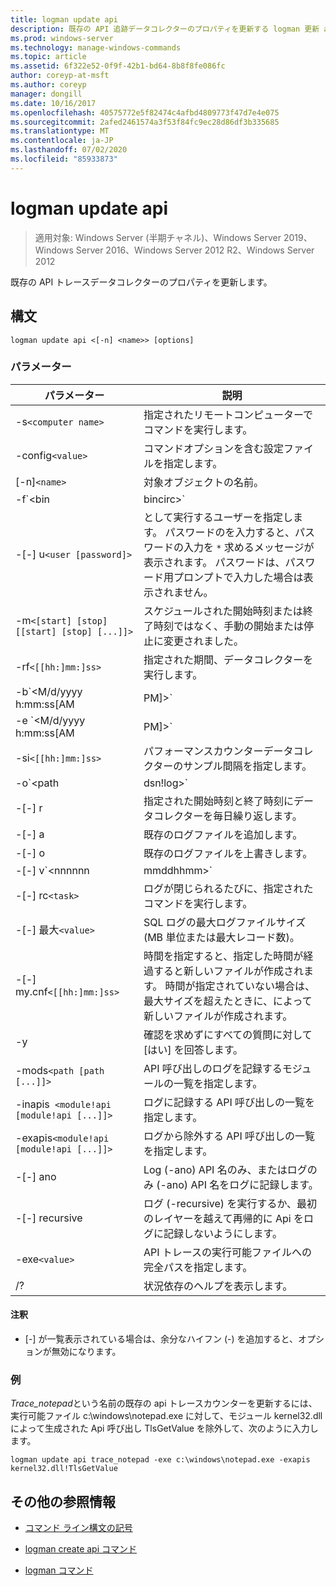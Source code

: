 ```yaml
---
title: logman update api
description: 既存の API 追跡データコレクターのプロパティを更新する logman 更新 api コマンドのリファレンス記事です。
ms.prod: windows-server
ms.technology: manage-windows-commands
ms.topic: article
ms.assetid: 6f322e52-0f9f-42b1-bd64-8b8f8fe086fc
author: coreyp-at-msft
ms.author: coreyp
manager: dongill
ms.date: 10/16/2017
ms.openlocfilehash: 40575772e5f82474c4afbd4809773f47d7e4e075
ms.sourcegitcommit: 2afed2461574a3f53f84fc9ec28d86df3b335685
ms.translationtype: MT
ms.contentlocale: ja-JP
ms.lasthandoff: 07/02/2020
ms.locfileid: "85933873"
---
```

# <a name="logman-update-api"></a>logman update api

> 適用対象: Windows Server (半期チャネル)、Windows Server 2019、Windows Server 2016、Windows Server 2012 R2、Windows Server 2012

既存の API トレースデータコレクターのプロパティを更新します。

## <a name="syntax"></a>構文

```
logman update api <[-n] <name>> [options]
```

### <a name="parameters"></a>パラメーター

| パラメーター | 説明 |
| --------- | ----------- |
| -s`<computer name>` | 指定されたリモートコンピューターでコマンドを実行します。 |
| -config`<value>` | コマンドオプションを含む設定ファイルを指定します。 |
| [-n]`<name>` | 対象オブジェクトの名前。 |
| -f`<bin|bincirc>` | データコレクターのログの形式を指定します。 |
| -[-] u`<user [password]>` | として実行するユーザーを指定します。 パスワードのを入力すると、パスワードの入力を `*` 求めるメッセージが表示されます。 パスワードは、パスワード用プロンプトで入力した場合は表示されません。 |
| -m`<[start] [stop] [[start] [stop] [...]]>` | スケジュールされた開始時刻または終了時刻ではなく、手動の開始または停止に変更されました。 |
| -rf`<[[hh:]mm:]ss>` | 指定された期間、データコレクターを実行します。 |
| -b`<M/d/yyyy h:mm:ss[AM|PM]>` | 指定された時間にデータの収集を開始します。 |
| -e `<M/d/yyyy h:mm:ss[AM|PM]>` | 指定された時刻にデータ収集を終了します。 |
| -si`<[[hh:]mm:]ss>` | パフォーマンスカウンターデータコレクターのサンプル間隔を指定します。 |
| -o`<path|dsn!log>` | SQL データベースの出力ログファイルまたは DSN およびログセット名を指定します。 |
| -[-] r | 指定された開始時刻と終了時刻にデータコレクターを毎日繰り返します。 |
| -[-] a | 既存のログファイルを追加します。 |
| -[-] o | 既存のログファイルを上書きします。 |
| -[-] v`<nnnnnn|mmddhhmm>` | ファイルのバージョン管理情報をログファイル名の末尾にアタッチします。 |
| -[-] rc`<task>` | ログが閉じられるたびに、指定されたコマンドを実行します。 |
| -[-] 最大`<value>` | SQL ログの最大ログファイルサイズ (MB 単位または最大レコード数)。 |
| -[-] my.cnf`<[[hh:]mm:]ss>` | 時間を指定すると、指定した時間が経過すると新しいファイルが作成されます。 時間が指定されていない場合は、最大サイズを超えたときに、によって新しいファイルが作成されます。 |
| -y | 確認を求めずにすべての質問に対して [はい] を回答します。 |
| -mods`<path [path [...]]>` | API 呼び出しのログを記録するモジュールの一覧を指定します。 |
| -inapis` <module!api [module!api [...]]>` | ログに記録する API 呼び出しの一覧を指定します。 |
| -exapis`<module!api [module!api [...]]>` | ログから除外する API 呼び出しの一覧を指定します。 |
| -[-] ano | Log (-ano) API 名のみ、またはログのみ (-ano) API 名をログに記録します。 |
| -[-] recursive | ログ (-recursive) を実行するか、最初のレイヤーを越えて再帰的に Api をログに記録しないようにします。 |
| -exe`<value>` | API トレースの実行可能ファイルへの完全パスを指定します。 |
| /? | 状況依存のヘルプを表示します。 |

#### <a name="remarks"></a>注釈

- [-] が一覧表示されている場合は、余分なハイフン (-) を追加すると、オプションが無効になります。

### <a name="examples"></a>例

*Trace_notepad*という名前の既存の api トレースカウンターを更新するには、実行可能ファイル c:\windows\notepad.exe に対して、モジュール kernel32.dll によって生成された Api 呼び出し TlsGetValue を除外して、次のように入力します。

```
logman update api trace_notepad -exe c:\windows\notepad.exe -exapis kernel32.dll!TlsGetValue
```

## <a name="additional-references"></a>その他の参照情報

- [コマンド ライン構文の記号](command-line-syntax-key.md)

- [logman create api コマンド](logman-create-api.md)

- [logman コマンド](logman.md)
